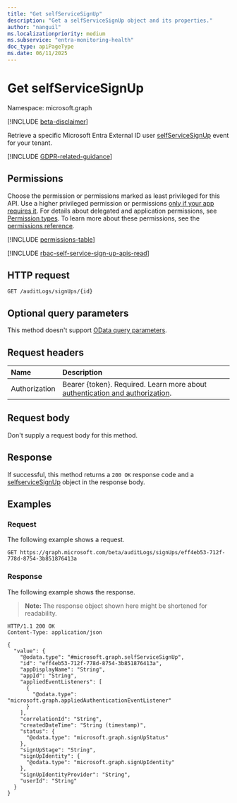 ```yaml
---
title: "Get selfServiceSignUp"
description: "Get a selfServiceSignUp object and its properties."
author: "nanguil"
ms.localizationpriority: medium
ms.subservice: "entra-monitoring-health"
doc_type: apiPageType
ms.date: 06/11/2025
---
```


# Get selfServiceSignUp

Namespace: microsoft.graph

[!INCLUDE [beta-disclaimer](../../includes/beta-disclaimer.md)]

Retrieve a specific Microsoft Entra External ID user [selfServiceSignUp](../resources/selfservicesignup.md) event for your tenant.  

[!INCLUDE [GDPR-related-guidance](../../includes/gdpr-msgraph-export-note.md)]

## Permissions

Choose the permission or permissions marked as least privileged for this API. Use a higher privileged permission or permissions [only if your app requires it](/graph/permissions-overview#best-practices-for-using-microsoft-graph-permissions). For details about delegated and application permissions, see [Permission types](/graph/permissions-overview#permission-types). To learn more about these permissions, see the [permissions reference](/graph/permissions-reference).

<!-- {
  "blockType": "permissions",
  "name": "selfservicesignup-get-permissions"
}
-->
[!INCLUDE [permissions-table](../includes/permissions/selfservicesignup-get-permissions.md)]

[!INCLUDE [rbac-self-service-sign-up-apis-read](../includes/rbac-for-apis/rbac-self-service-sign-up-apis-read.md)]

## HTTP request

<!-- {
  "blockType": "ignored"
}
-->
``` http
GET /auditLogs/signUps/{id}
```

## Optional query parameters

This method doesn't support [OData query parameters](/graph/query-parameters).

## Request headers

|Name|Description|
|:---|:---|
|Authorization|Bearer {token}. Required. Learn more about [authentication and authorization](/graph/auth/auth-concepts).|

## Request body

Don't supply a request body for this method.

## Response

If successful, this method returns a `200 OK` response code and a [selfserviceSignUp](../resources/selfservicesignup.md) object in the response body.

## Examples

### Request

The following example shows a request.
<!-- {
  "blockType": "request",
  "name": "get_selfservicesignup"
}
-->
``` http
GET https://graph.microsoft.com/beta/auditLogs/signUps/eff4eb53-712f-778d-8754-3b851876413a
```


### Response

The following example shows the response.
>**Note:** The response object shown here might be shortened for readability.
<!-- {
  "blockType": "response",
  "truncated": true,
  "@odata.type": "microsoft.graph.selfServiceSignUp"
}
-->
``` http
HTTP/1.1 200 OK
Content-Type: application/json

{
  "value": {
    "@odata.type": "#microsoft.graph.selfServiceSignUp",
    "id": "eff4eb53-712f-778d-8754-3b851876413a",
    "appDisplayName": "String",
    "appId": "String",
    "appliedEventListeners": [
      {
        "@odata.type": "microsoft.graph.appliedAuthenticationEventListener"
      }
    ],
    "correlationId": "String",
    "createdDateTime": "String (timestamp)",
    "status": {
      "@odata.type": "microsoft.graph.signUpStatus"
    },
    "signUpStage": "String",
    "signUpIdentity": {
      "@odata.type": "microsoft.graph.signUpIdentity"
    },
    "signUpIdentityProvider": "String",
    "userId": "String"
  }
}
```

